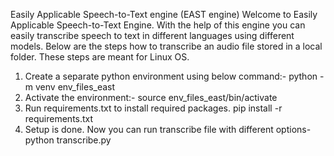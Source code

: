 Easily Applicable Speech-to-Text engine (EAST engine)
Welcome to Easily Applicable Speech-to-Text Engine. With the help of this engine you can easily transcribe speech to text in different languages using different models. Below are the steps how to transcribe an audio file stored in a local folder. These steps are meant for Linux OS.
1. Create a separate python environment using below command:-
python -m venv env_files_east
2. Activate the environment:-
source env_files_east/bin/activate
3. Run requirements.txt to install required packages.
pip install -r requirements.txt
4. Setup is done. Now you can run transcribe file with different options-
python transcribe.py
